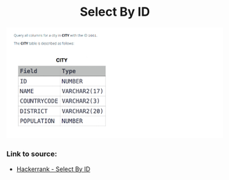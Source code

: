 <h1 align="center">Select By ID</h1>

![alt text](https://github.com/matthew01lokiet/Github-repos-images/blob/main/Other/SQL/select_by_id.png)

### Link to source: 
- <a href="https://www.hackerrank.com/challenges/select-by-id/problem">Hackerrank - Select By ID</a>


